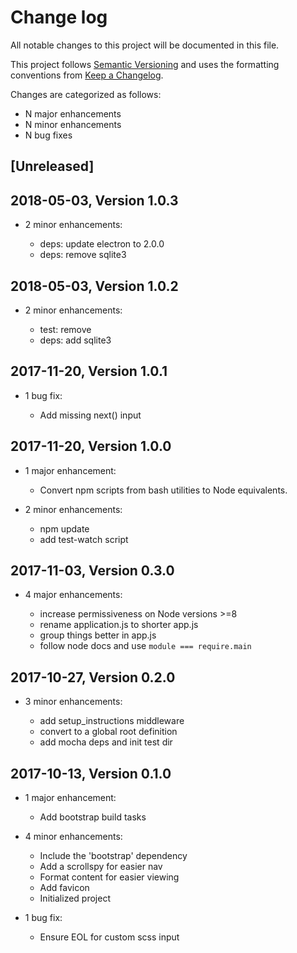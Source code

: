 # Change log

All notable changes to this project will be documented in this file.

This project follows [Semantic Versioning](http://semver.org/) and uses the formatting conventions from [Keep a Changelog](http://keepachangelog.com).

Changes are categorized as follows:

* N major enhancements
* N minor enhancements
* N bug fixes

## [Unreleased]

## 2018-05-03, Version 1.0.3

* 2 minor enhancements:

  * deps: update electron to 2.0.0
  * deps: remove sqlite3

## 2018-05-03, Version 1.0.2

* 2 minor enhancements:

  * test: remove
  * deps: add sqlite3

## 2017-11-20, Version 1.0.1

* 1 bug fix:

  * Add missing next() input

## 2017-11-20, Version 1.0.0

* 1 major enhancement:

  * Convert npm scripts from bash utilities to Node equivalents.

* 2 minor enhancements:

  * npm update
  * add test-watch script

## 2017-11-03, Version 0.3.0

* 4 major enhancements:

  * increase permissiveness on Node versions >=8
  * rename application.js to shorter app.js
  * group things better in app.js
  * follow node docs and use `module === require.main`

## 2017-10-27, Version 0.2.0

* 3 minor enhancements:

  * add setup_instructions middleware
  * convert to a global root definition
  * add mocha deps and init test dir

## 2017-10-13, Version 0.1.0

* 1 major enhancement:

  * Add bootstrap build tasks

* 4 minor enhancements:

  * Include the 'bootstrap' dependency
  * Add a scrollspy for easier nav
  * Format content for easier viewing
  * Add favicon
  * Initialized project

* 1 bug fix:

  * Ensure EOL for custom scss input
